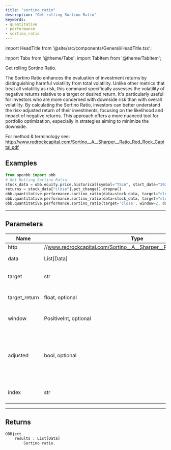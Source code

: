 ```yaml
---
title: "sortino_ratio"
description: "Get rolling Sortino Ratio"
keywords:
- quantitative
- performance
- sortino_ratio
---
```


import HeadTitle from '@site/src/components/General/HeadTitle.tsx';

<HeadTitle title="quantitative/performance/sortino_ratio - Reference | OpenBB Platform Docs" />

<!-- markdownlint-disable MD012 MD031 MD033 -->

import Tabs from '@theme/Tabs';
import TabItem from '@theme/TabItem';

Get rolling Sortino Ratio.

 The Sortino Ratio enhances the evaluation of investment returns by distinguishing harmful volatility
 from total volatility. Unlike other metrics that treat all volatility as risk, this command specifically assesses
 the volatility of negative returns relative to a target or desired return.
 It's particularly useful for investors who are more concerned with downside risk than with overall volatility.
 By calculating the Sortino Ratio, investors can better understand the risk-adjusted return of their investments,
 focusing on the likelihood and impact of negative returns.
 This approach offers a more nuanced tool for portfolio optimization, especially in strategies aiming
 to minimize the downside.

 For method & terminology see:
 http://www.redrockcapital.com/Sortino__A__Sharper__Ratio_Red_Rock_Capital.pdf


Examples
--------

```python
from openbb import obb
# Get Rolling Sortino Ratio.
stock_data = obb.equity.price.historical(symbol="TSLA", start_date="2023-01-01", provider="fmp").to_df()
returns = stock_data["close"].pct_change().dropna()
obb.quantitative.performance.sortino_ratio(data=stock_data, target="close")
obb.quantitative.performance.sortino_ratio(data=stock_data, target="close", target_return=0.01, window=126, adjusted=True)
obb.quantitative.performance.sortino_ratio(target='close', window=2, data=[{'date': '2023-01-02', 'close': 0.05}, {'date': '2023-01-03', 'close': 0.08}, {'date': '2023-01-04', 'close': 0.07}, {'date': '2023-01-05', 'close': 0.06}, {'date': '2023-01-06', 'close': 0.06}])
```

---

## Parameters

<Tabs>

<TabItem value='standard' label='standard'>

| Name | Type | Description | Default | Optional |
| ---- | ---- | ----------- | ------- | -------- |
| http | //www.redrockcapital.com/Sortino__A__Sharper__Ratio_Red_Rock_Capital.pdf | Parameters |  | False |
| data | List[Data] | Time series data. |  | False |
| target | str | Target column name. |  | False |
| target_return | float, optional | Target return, by default 0.0 |  | False |
| window | PositiveInt, optional | Window size, by default 252 |  | False |
| adjusted | bool, optional | Adjust sortino ratio to compare it to sharpe ratio, by default False |  | False |
| index | str | Index column for input data |  | False |
</TabItem>

</Tabs>

---

## Returns

```python wordwrap
OBBject
    results : List[Data]
        Sortino ratio.
```


